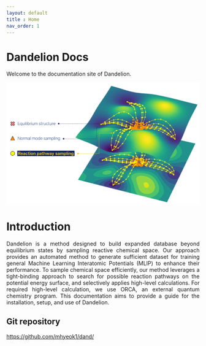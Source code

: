 ```yaml
---
layout: default
title : Home
nav_order: 1
---
```



# Dandelion Docs
Welcome to the documentation site of Dandelion.
<div align="center">
  <img src="docs/img/front.png" alt="Dandelion" width="700">
</div>

# Introduction

<div align="justify"> 
Dandelion is a method designed to build expanded database beyond equilibrium states by sampling reactive chemical space. Our approach provides an automated method to generate
sufficient dataset for training general Machine Learning Interatomic Potentials (MLIP) to enhance their performance. To sample chemical space efficiently, our method leverages a tight-binding approach to search for possible reaction pathways on the potential energy surface, and selectively applies high-level calculations. For required high-level calculation, we use ORCA, an external quantum chemistry program. This documentation aims to provide a guide for the installation, setup, and use of Dandelion.
</div>

## Git repository
<https://github.com/mhyeok1/dand/>
